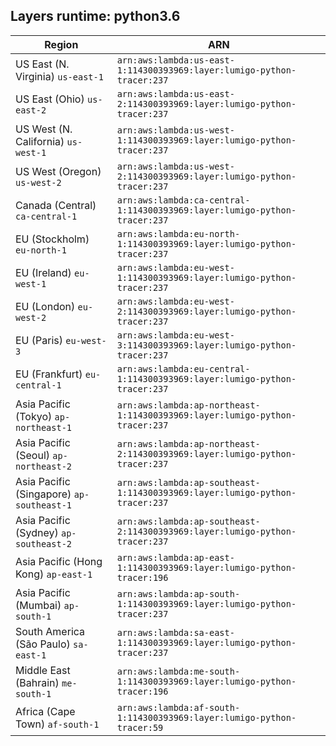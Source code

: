 Layers runtime: python3.6
----
| Region | ARN |
| --- | --- |
|US East (N. Virginia)  `us-east-1`|`arn:aws:lambda:us-east-1:114300393969:layer:lumigo-python-tracer:237`|
|US East (Ohio)  `us-east-2`|`arn:aws:lambda:us-east-2:114300393969:layer:lumigo-python-tracer:237`|
|US West (N. California)  `us-west-1`|`arn:aws:lambda:us-west-1:114300393969:layer:lumigo-python-tracer:237`|
|US West (Oregon)  `us-west-2`|`arn:aws:lambda:us-west-2:114300393969:layer:lumigo-python-tracer:237`|
|Canada (Central)  `ca-central-1`|`arn:aws:lambda:ca-central-1:114300393969:layer:lumigo-python-tracer:237`|
|EU (Stockholm)  `eu-north-1`|`arn:aws:lambda:eu-north-1:114300393969:layer:lumigo-python-tracer:237`|
|EU (Ireland)  `eu-west-1`|`arn:aws:lambda:eu-west-1:114300393969:layer:lumigo-python-tracer:237`|
|EU (London)  `eu-west-2`|`arn:aws:lambda:eu-west-2:114300393969:layer:lumigo-python-tracer:237`|
|EU (Paris)  `eu-west-3`|`arn:aws:lambda:eu-west-3:114300393969:layer:lumigo-python-tracer:237`|
|EU (Frankfurt)  `eu-central-1`|`arn:aws:lambda:eu-central-1:114300393969:layer:lumigo-python-tracer:237`|
|Asia Pacific (Tokyo)  `ap-northeast-1`|`arn:aws:lambda:ap-northeast-1:114300393969:layer:lumigo-python-tracer:237`|
|Asia Pacific (Seoul)  `ap-northeast-2`|`arn:aws:lambda:ap-northeast-2:114300393969:layer:lumigo-python-tracer:237`|
|Asia Pacific (Singapore)  `ap-southeast-1`|`arn:aws:lambda:ap-southeast-1:114300393969:layer:lumigo-python-tracer:237`|
|Asia Pacific (Sydney)  `ap-southeast-2`|`arn:aws:lambda:ap-southeast-2:114300393969:layer:lumigo-python-tracer:237`|
|Asia Pacific (Hong Kong)  `ap-east-1`|`arn:aws:lambda:ap-east-1:114300393969:layer:lumigo-python-tracer:196`|
|Asia Pacific (Mumbai)  `ap-south-1`|`arn:aws:lambda:ap-south-1:114300393969:layer:lumigo-python-tracer:237`|
|South America (São Paulo)  `sa-east-1`|`arn:aws:lambda:sa-east-1:114300393969:layer:lumigo-python-tracer:237`|
|Middle East (Bahrain)  `me-south-1`|`arn:aws:lambda:me-south-1:114300393969:layer:lumigo-python-tracer:196`|
|Africa (Cape Town)  `af-south-1`|`arn:aws:lambda:af-south-1:114300393969:layer:lumigo-python-tracer:59`|
